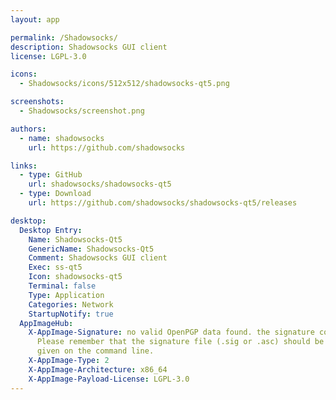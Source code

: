 ```yaml
---
layout: app

permalink: /Shadowsocks/
description: Shadowsocks GUI client
license: LGPL-3.0

icons:
  - Shadowsocks/icons/512x512/shadowsocks-qt5.png

screenshots:
  - Shadowsocks/screenshot.png

authors:
  - name: shadowsocks
    url: https://github.com/shadowsocks

links:
  - type: GitHub
    url: shadowsocks/shadowsocks-qt5
  - type: Download
    url: https://github.com/shadowsocks/shadowsocks-qt5/releases

desktop:
  Desktop Entry:
    Name: Shadowsocks-Qt5
    GenericName: Shadowsocks-Qt5
    Comment: Shadowsocks GUI client
    Exec: ss-qt5
    Icon: shadowsocks-qt5
    Terminal: false
    Type: Application
    Categories: Network
    StartupNotify: true
  AppImageHub:
    X-AppImage-Signature: no valid OpenPGP data found. the signature could not be verified.
      Please remember that the signature file (.sig or .asc) should be the first file
      given on the command line.
    X-AppImage-Type: 2
    X-AppImage-Architecture: x86_64
    X-AppImage-Payload-License: LGPL-3.0
---
```

